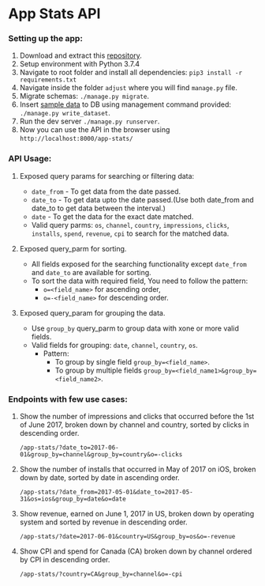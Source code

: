 # App Stats API
###  Setting up the app:
1. Download and extract this <a href="https://github.com/pavancse17/appstats/archive/master.zip">repository</a>.</li>
2. Setup environment with Python 3.7.4</li>
3. Navigate to root folder and install all dependencies: `pip3 install -r requirements.txt`
4. Navigate inside the folder `adjust` where you will find `manage.py` file.
5. Migrate schemas: `./manage.py migrate`.
7. Insert [sample data](https://gist.github.com/kotik/3baa5f53997cce85cc0336cb1256ba8b/) to DB using management command provided: `./manage.py write_dataset`.
8. Run the dev server `./manage.py runserver`.
9. Now you can use the API in the browser using `http://localhost:8000/app-stats/`

### API Usage:
1. Exposed query params for searching or filtering data:
   * `date_from` - To get data from the date passed.
   * `date_to` - To get data upto the date passed.(Use both date_from and date_to to get data between the interval.)
   * `date` - To get the data for the exact date matched.
   * Valid query parms: `os`, `channel`, `country`, `impressions`, `clicks`, `installs`, `spend`, `revenue`, `cpi` to search for the matched data.

2. Exposed query_parm for sorting.
   * All fields exposed for the searching functionality except `date_from` and `date_to` are available for sorting.
   * To sort the data with required field, You need to follow the pattern:
      * `o=<field_name>` for ascending order, 
      * `o=-<field_name>` for descending order.
3. Exposed query_param for grouping the data.
   * Use `group_by` query_parm to group data with xone or more valid fields.
   * Valid fields for grouping: `date`, `channel`, `country`, `os`.
     * Pattern: 
       * To group by single field `group_by=<field_name>`.
       * To group by multiple fields `group_by=<field_name1>&group_by=<field_name2>`.

### Endpoints with few use cases:
1. Show the number of impressions and clicks that occurred before the 1st of June 2017, broken down by channel and country, sorted by clicks in descending order.
    ```
    /app-stats/?date_to=2017-06-01&group_by=channel&group_by=country&o=-clicks
    ```
2. Show the number of installs that occurred in May of 2017 on iOS, broken down by date, sorted by date in ascending order.
    ```
    /app-stats/?date_from=2017-05-01&date_to=2017-05-31&os=ios&group_by=date&o=date
    ```
3. Show revenue, earned on June 1, 2017 in US, broken down by operating system and sorted by revenue in descending order.
    ```
    /app-stats/?date=2017-06-01&country=US&group_by=os&o=-revenue
    ```
4. Show CPI and spend for Canada (CA) broken down by channel ordered by CPI in descending order.
    ```
    /app-stats/?country=CA&group_by=channel&o=-cpi
    ```



